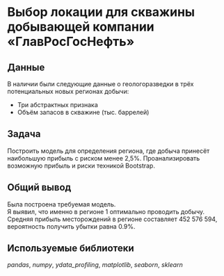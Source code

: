 # Выбор локации для скважины добывающей компании «ГлавРосГосНефть»


## Данные

В наличии были следующие данные о геологоразведки в трёх потенциальных новых регионах добычи:
- Три абстрактных признака
- Объём запасов в скважине (тыс. баррелей)

## Задача

Построить модель для определения региона, где добыча принесёт наибольшую прибыль с риском менее 2,5%. Проанализировать возможную прибыль и риски техникой Bootstrap.

## 

## Общий вывод

Была построена требуемая модель.  
Я выявил, что именно в регионе 1 оптимально проводить добычу. Средняя прибыль месторождений в регионе составляет 452 576 594, вероятность получить убытки равна 0.9%.

## 

## Используемые библиотеки
*pandas*, *numpy*, *ydata_profiling*, *matplotlib*, *seaborn*, *sklearn*